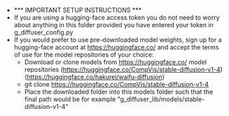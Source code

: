 - *** IMPORTANT SETUP INSTRUCTIONS ***
- If you are using a hugging-face access token you do not need to worry about anything in this folder provided you have entered your token in g_diffuser_config.py
- If you would prefer to use pre-downloaded model weights, sign up for a hugging-face account at https://huggingface.co/ and accept the terms of use for the model repositories of your choice:
	- Download or clone models from https://huggingface.co/ model repositories (https://huggingface.co/CompVis/stable-diffusion-v1-4) (https://huggingface.co/hakurei/waifu-diffusion)
	- git clone https://huggingface.co/CompVis/stable-diffusion-v1-4
	- Place the downloaded folder into this models folder such that the final path would be for example "g_diffuser_lib/models/stable-diffusion-v1-4"
